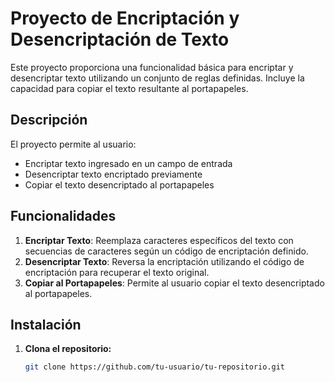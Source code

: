 # Proyecto de Encriptación y Desencriptación de Texto

Este proyecto proporciona una funcionalidad básica para encriptar y desencriptar texto utilizando un conjunto de reglas definidas. Incluye la capacidad para copiar el texto resultante al portapapeles.

## Descripción

El proyecto permite al usuario:

- Encriptar texto ingresado en un campo de entrada
- Desencriptar texto encriptado previamente
- Copiar el texto desencriptado al portapapeles

## Funcionalidades

1. **Encriptar Texto**: Reemplaza caracteres específicos del texto con secuencias de caracteres según un código de encriptación definido.
2. **Desencriptar Texto**: Reversa la encriptación utilizando el código de encriptación para recuperar el texto original.
3. **Copiar al Portapapeles**: Permite al usuario copiar el texto desencriptado al portapapeles.

## Instalación

1. **Clona el repositorio:**

   ```bash
   git clone https://github.com/tu-usuario/tu-repositorio.git
